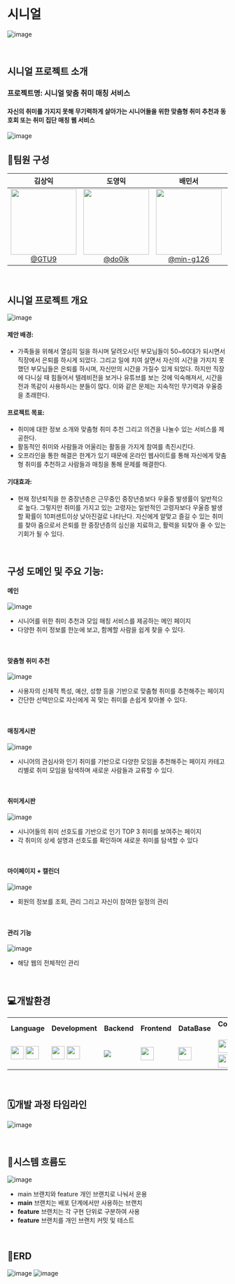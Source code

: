 # 시니얼

![image](etc/img/senial_logo.png)

<br>

## 시니얼 프로젝트 소개
### 프로젝트명: 시니얼 맞춤 취미 매칭 서비스
#### 자신의 취미를 가지지 못해 무기력하게 살아가는 시니어들을 위한 맞춤형 취미 추천과 동호회 또는 취미 집단 매칭 웹 서비스

![image](etc/img/senial_title.png)

## 🔧팀원 구성

<div align="center">

| **김상익** | **도영익** | **배민서** | **안효준** |
| :------: |  :------: | :------: | :------: |
|[<img src="https://github.com/WebAppTeamPJ/HanulDure/assets/105586878/853f5f6c-10a6-435b-9c69-3546fac28751" width="150" height="150"> <br/> @GTU9](https://github.com/GTU9)|[<img src="https://github.com/WebAppTeamPJ/HanulDure/assets/105586878/6944c8d3-1960-4e71-a8a8-6d6789e26469" width="150" height="150"> <br/> @do0ik](https://github.com/do0ik) |[<img src="https://github.com/WebAppTeamPJ/HanulDure/assets/105586878/3d01c55f-5b2d-494e-98c1-2257860c3e06" width="150" height="150"/> <br/> @min-g126](https://github.com/min-g126) | [<img src="https://github.com/WebAppTeamPJ/HanulDure/assets/105586878/be37e3ee-5fa1-4abc-a93b-43fc2d37e675" width="150" height="150"/> <br/> @hyojunahn111](https://github.com/hyojunahn111) |

</div>
<br>

## 시니얼 프로젝트 개요
![image](etc/img/senial_chart.png)
#### **제안 배경**:
- 가족들을 위해서 열심히 일을 하시며 달려오시던 부모님들이 50~60대가 되시면서 직장에서 은퇴를 하시게 되었다. 그리고 일에 치여 살면서 자신의 시간을 가지지 못했던 부모님들은 은퇴를 하시며, 자신만의 시간을 가질수 있게 되었다. 하지만 직장에 다니실 때 힘들어서 텔레비전을 보거나 유튜브를 보는 것에 익숙해져서, 시간을 전과 똑같이 사용하시는 분들이 많다.  이와 같은 문제는 지속적인 무기력과 우울증을 초래한다.

#### **프로젝트 목표**:
- 취미에 대한 정보 소개와 맞춤형 취미 추천 그리고 의견을 나눌수 있는 서비스를 제공한다.
- 활동적인 취미와 사람들과 어울리는 활동을 가지게 참여를 촉진시킨다.
- 오프라인을 통한 해결은 한계가 있기 때문에 온라인 웹사이트를 통해 자신에게 맞춤형 취미를 추천하고 사람들과 매칭을 통해 문제를 해결한다.

#### **기대효과**:
- 현재 정년퇴직을 한 중장년층은 근무중인 중장년층보다 우울증 발생률이 일반적으로 높다. 그렇지만 취미를 가지고 있는 고령자는 일반적인 고령자보다 우울증 발생할 확률이 10퍼센트이상 낮아진걸로 나타난다. 자신에게 알맞고 즐길 수 있는 취미를 찾아 줌으로서 은퇴를 한 중장년층의 심신을 치료하고, 활력을 되찾아 줄 수 있는 기회가 될 수 있다.


<br>

## **구성 도메인 및 주요 기능**:
#### 메인
![image](etc/img/page/senial_mainpage.png)
- 시니어를 위한 취미 추천과 모임 매칭 서비스를 제공하는 메인 페이지
- 다양한 취미 정보를 한눈에 보고, 함께할 사람을 쉽게 찾을 수 있다.
<br/>
 
#### 맞춤형 취미 추천
![image](etc/img/page/senial_suggestionpage.png)
- 사용자의 신체적 특성, 예산, 성향 등을 기반으로 맞춤형 취미를 추천해주는 페이지
- 간단한 선택만으로 자신에게 꼭 맞는 취미를 손쉽게 찾아볼 수 있다.
<br/>
 

#### 매칭게시판
![image](etc/img/page/senial_meetpage.png)
- 시니어의 관심사와 인기 취미를 기반으로 다양한 모임을 추천해주는 페이지
카테고리별로 취미 모임을 탐색하며 새로운 사람들과 교류할 수 있다.
<br/>
 

#### 취미게시판
![image](etc/img/page/senial_hobbypage.png)
- 시니어들의 취미 선호도를 기반으로 인기 TOP 3 취미를 보여주는 페이지
- 각 취미의 상세 설명과 선호도를 확인하며 새로운 취미를 탐색할 수 있다
<br/>
 

#### 마이페이지  + 캘린더
![image](etc/img/page/senial_mypage.png)
- 회원의 정보를 조회, 관리 그리고 자신이 참여한 일정의 관리
<br/>
 

#### 관리 기능
![image](etc/img/page/senial_admingpage.png)
- 해당 웹의 전체적인 관리
<br/>


## 💻개발환경

<table>
  <tr>
    <th>Language</th>
    <th>Development</th>
    <th>Backend</th>
    <th>Frontend</th>
    <th>DataBase</th>
    <th>Collaboration Tool</th>
  </tr>
  <tr>
    <td>
        <img src="https://img.shields.io/badge/JAVA-007396?style=for-the-badge&logo=java&logoColor=white" height="30">
        <img src="https://img.shields.io/badge/html5-%23E34F26.svg?style=for-the-badge&logo=html5&logoColor=white" height="30"/>
    </td>
    <td>
      <img src="https://img.shields.io/badge/VS%20Code-007ACC?style=for-the-badge&logo=visual-studio-code&logoColor=white" height="30">
      <img src="https://img.shields.io/badge/IntelliJ%20IDEA-000000?style=flat&logo=IntelliJIDEA&logoColor=white" height="30"/><br>
    </td>
    <td>
      <img src="https://img.shields.io/badge/react-61DAFB?style=for-the-badge&logo=react&logoColor=black" heigth="30"> 
    </td>
    <td>
      <img src="https://img.shields.io/badge/Whisper-4B8BBE?style=for-the-badge&logo=openai&logoColor=white" height="30">
    </td>
    <td>
      <img src="https://img.shields.io/badge/mysql-4479A1?style=for-the-badge&logo=mysql&logoColor=white" height="30">
    </td>
    <td>
        <img src="https://img.shields.io/badge/figma-%23F24E1E.svg?style=for-the-badge&logo=figma&logoColor=white" height="30"/>
        <img src="https://img.shields.io/badge/Notion-000000?style=for-the-badge&logo=Notion&logoColor=white" height="30"/>
        <a href="https://www.notion.so/c67e959442fe4653918413831d81cf76?v=6b249613c0ee42d9943c6f2a879ac5a9" height="30"></a>
        <img src="https://img.shields.io/badge/GitHub-181717?style=for-the-badge&logo=GitHub&logoColor=white" height="30"/>
        <img src="https://img.shields.io/badge/Discord-5865F2?style=for-the-badge&logo=Discord&logoColor=white" height="30"/>
    </td>
  </tr>
</table>

<br>

## 🗓️개발 과정 타임라인
![image](etc/img/senial_wbs.png)

<br>

## 🌳시스템 흐름도
![image](etc/img/senial_workflow.png)

- main 브랜치와 feature 개인 브랜치로 나눠서 운용
- **main** 브랜치는 배포 단계에서만 사용하는 브랜치
- **feature** 브랜치는 각 구현 단위로 구분하여 사용
- **feature** 브랜치를 개인 브랜치 커밋 및 테스트

<br>

## 📌ERD
![image](etc/img/senial_erd1.png)
![image](etc/img/senial_erd2.png)


<br>
